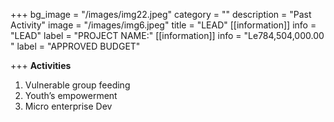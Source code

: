 +++
bg_image = "/images/img22.jpeg"
category = ""
description = "Past Activity"
image = "/images/img6.jpeg"
title = "LEAD"
[[information]]
info = "LEAD"
label = "PROJECT NAME:"
[[information]]
info = "Le784,504,000.00 "
label = "APPROVED BUDGET"

+++
**Activities**

1. Vulnerable group feeding
2. Youth’s empowerment 
3. Micro enterprise Dev